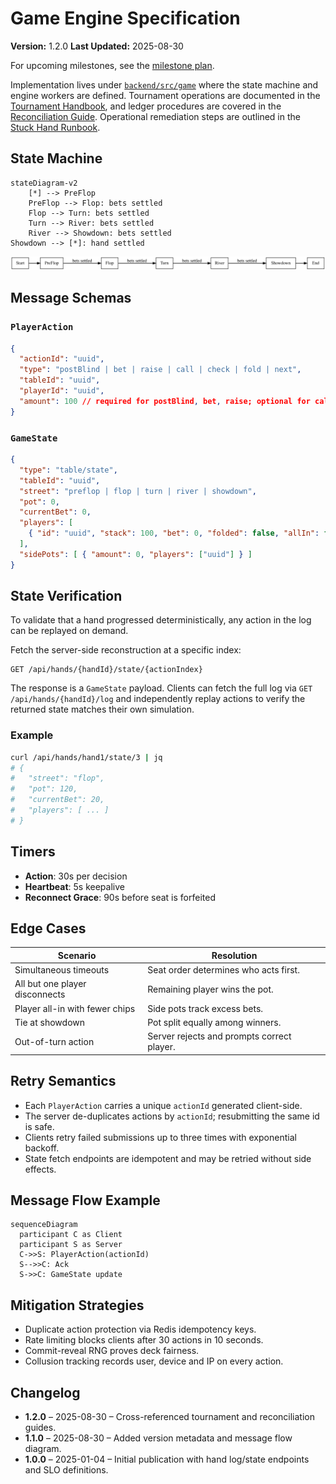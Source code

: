 # Game Engine Specification

**Version:** 1.2.0
**Last Updated:** 2025-08-30

For upcoming milestones, see the [milestone plan](./milestone-plan.md).

Implementation lives under [`backend/src/game`](../backend/src/game) where the
state machine and engine workers are defined. Tournament operations are
documented in the [Tournament Handbook](./tournament-handbook.md), and ledger
procedures are covered in the [Reconciliation Guide](./reconciliation-guide.md).
Operational remediation steps are outlined in the [Stuck Hand Runbook](./runbooks/stuck-hand.md).

## State Machine
```mermaid
stateDiagram-v2
    [*] --> PreFlop
    PreFlop --> Flop: bets settled
    Flop --> Turn: bets settled
    Turn --> River: bets settled
    River --> Showdown: bets settled
Showdown --> [*]: hand settled
```

![Betting round state diagram](./images/betting-rounds.svg)

## Message Schemas

### `PlayerAction`
```json
{
  "actionId": "uuid",
  "type": "postBlind | bet | raise | call | check | fold | next",
  "tableId": "uuid",
  "playerId": "uuid",
  "amount": 100 // required for postBlind, bet, raise; optional for call
}
```

### `GameState`
```json
{
  "type": "table/state",
  "tableId": "uuid",
  "street": "preflop | flop | turn | river | showdown",
  "pot": 0,
  "currentBet": 0,
  "players": [
    { "id": "uuid", "stack": 100, "bet": 0, "folded": false, "allIn": false }
  ],
  "sidePots": [ { "amount": 0, "players": ["uuid"] } ]
}
```

## State Verification

To validate that a hand progressed deterministically, any action in the log can be
replayed on demand.

Fetch the server-side reconstruction at a specific index:

```http
GET /api/hands/{handId}/state/{actionIndex}
```

The response is a `GameState` payload.  Clients can fetch the full log via
`GET /api/hands/{handId}/log` and independently replay actions to verify
the returned state matches their own simulation.

### Example

```bash
curl /api/hands/hand1/state/3 | jq
# {
#   "street": "flop",
#   "pot": 120,
#   "currentBet": 20,
#   "players": [ ... ]
# }
```

## Timers

- **Action**: 30s per decision
- **Heartbeat**: 5s keepalive
- **Reconnect Grace**: 90s before seat is forfeited

## Edge Cases

| Scenario | Resolution |
|---------|-----------|
| Simultaneous timeouts | Seat order determines who acts first. |
| All but one player disconnects | Remaining player wins the pot. |
| Player all-in with fewer chips | Side pots track excess bets. |
| Tie at showdown | Pot split equally among winners. |
| Out-of-turn action | Server rejects and prompts correct player. |

## Retry Semantics

- Each `PlayerAction` carries a unique `actionId` generated client-side.
- The server de-duplicates actions by `actionId`; resubmitting the same id is safe.
- Clients retry failed submissions up to three times with exponential backoff.
- State fetch endpoints are idempotent and may be retried without side effects.

## Message Flow Example

```mermaid
sequenceDiagram
  participant C as Client
  participant S as Server
  C->>S: PlayerAction(actionId)
  S-->>C: Ack
  S->>C: GameState update
```

## Mitigation Strategies

- Duplicate action protection via Redis idempotency keys.
- Rate limiting blocks clients after 30 actions in 10 seconds.
- Commit-reveal RNG proves deck fairness.
- Collusion tracking records user, device and IP on every action.

## Changelog
- **1.2.0** – 2025-08-30 – Cross-referenced tournament and reconciliation guides.
- **1.1.0** – 2025-08-30 – Added version metadata and message flow diagram.
- **1.0.0** – 2025-01-04 – Initial publication with hand log/state endpoints and SLO definitions.

